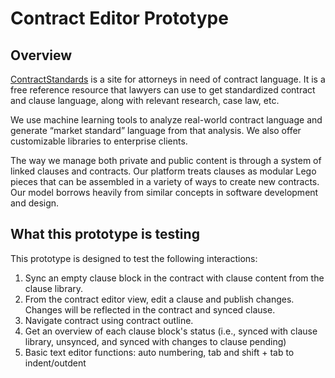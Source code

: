 # Contract Editor Prototype

## Overview
[ContractStandards](https://www.contractstandards.com) is a site for attorneys in need of contract language. It is a free reference resource that lawyers can use to get standardized contract and clause language, along with relevant research, case law, etc.

We use machine learning tools to analyze real-world contract language and generate “market standard” language from that analysis. We also offer customizable libraries to enterprise clients.

The way we manage both private and public content is through a system of linked clauses and contracts. Our platform treats clauses as modular Lego pieces that can be assembled in a variety of ways to create new contracts. Our model borrows heavily from similar concepts in software development and design.

## What this prototype is testing
This prototype is designed to test the following interactions:
1. Sync an empty clause block in the contract with clause content from the clause library.
2. From the contract editor view, edit a clause and publish changes. Changes will be reflected in the contract and synced clause.
3. Navigate contract using contract outline.
4. Get an overview of each clause block's status (i.e., synced with clause library, unsynced, and synced with changes to clause pending)
5. Basic text editor functions: auto numbering, tab and shift + tab to indent/outdent

